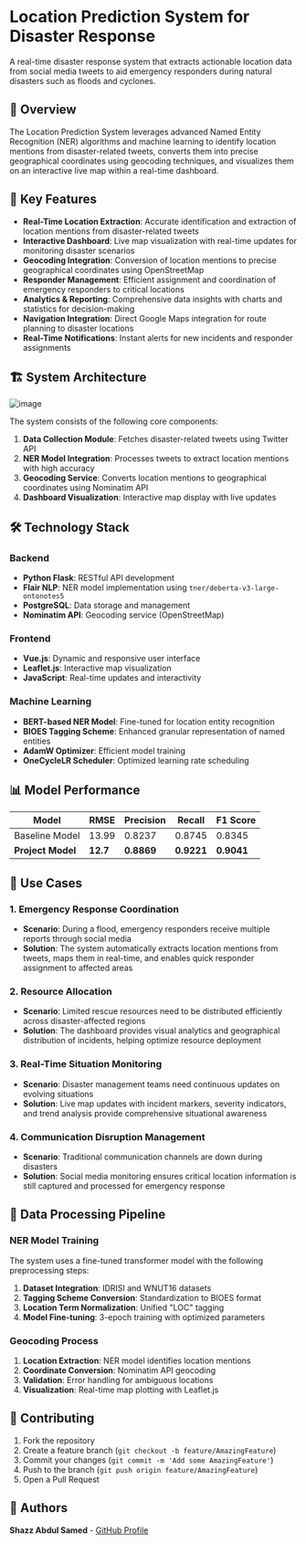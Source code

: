 # Location Prediction System for Disaster Response

A real-time disaster response system that extracts actionable location data from social media tweets to aid emergency responders during natural disasters such as floods and cyclones.

## 🌟 Overview

The Location Prediction System leverages advanced Named Entity Recognition (NER) algorithms and machine learning to identify location mentions from disaster-related tweets, converts them into precise geographical coordinates using geocoding techniques, and visualizes them on an interactive live map within a real-time dashboard.

## 🎯 Key Features

- **Real-Time Location Extraction**: Accurate identification and extraction of location mentions from disaster-related tweets
- **Interactive Dashboard**: Live map visualization with real-time updates for monitoring disaster scenarios
- **Geocoding Integration**: Conversion of location mentions to precise geographical coordinates using OpenStreetMap
- **Responder Management**: Efficient assignment and coordination of emergency responders to critical locations
- **Analytics & Reporting**: Comprehensive data insights with charts and statistics for decision-making
- **Navigation Integration**: Direct Google Maps integration for route planning to disaster locations
- **Real-Time Notifications**: Instant alerts for new incidents and responder assignments

## 🏗️ System Architecture

![image](https://github.com/user-attachments/assets/1d2d96f9-6c15-4e15-9a94-8477dfc7041d)

The system consists of the following core components:

1. **Data Collection Module**: Fetches disaster-related tweets using Twitter API
2. **NER Model Integration**: Processes tweets to extract location mentions with high accuracy
3. **Geocoding Service**: Converts location mentions to geographical coordinates using Nominatim API
4. **Dashboard Visualization**: Interactive map display with live updates

## 🛠️ Technology Stack

### Backend
- **Python Flask**: RESTful API development
- **Flair NLP**: NER model implementation using `tner/deberta-v3-large-ontonotes5`
- **PostgreSQL**: Data storage and management
- **Nominatim API**: Geocoding service (OpenStreetMap)

### Frontend
- **Vue.js**: Dynamic and responsive user interface
- **Leaflet.js**: Interactive map visualization
- **JavaScript**: Real-time updates and interactivity

### Machine Learning
- **BERT-based NER Model**: Fine-tuned for location entity recognition
- **BIOES Tagging Scheme**: Enhanced granular representation of named entities
- **AdamW Optimizer**: Efficient model training
- **OneCycleLR Scheduler**: Optimized learning rate scheduling

## 📊 Model Performance

| Model | RMSE | Precision | Recall | F1 Score |
|-------|------|-----------|--------|----------|
| Baseline Model | 13.99 | 0.8237 | 0.8745 | 0.8345 |
| **Project Model** | **12.7** | **0.8869** | **0.9221** | **0.9041** |

## 🚀 Use Cases

### 1. Emergency Response Coordination
- **Scenario**: During a flood, emergency responders receive multiple reports through social media
- **Solution**: The system automatically extracts location mentions from tweets, maps them in real-time, and enables quick responder assignment to affected areas

### 2. Resource Allocation
- **Scenario**: Limited rescue resources need to be distributed efficiently across disaster-affected regions
- **Solution**: The dashboard provides visual analytics and geographical distribution of incidents, helping optimize resource deployment

### 3. Real-Time Situation Monitoring
- **Scenario**: Disaster management teams need continuous updates on evolving situations
- **Solution**: Live map updates with incident markers, severity indicators, and trend analysis provide comprehensive situational awareness

### 4. Communication Disruption Management
- **Scenario**: Traditional communication channels are down during disasters
- **Solution**: Social media monitoring ensures critical location information is still captured and processed for emergency response

## 🔬 Data Processing Pipeline

### NER Model Training
The system uses a fine-tuned transformer model with the following preprocessing steps:

1. **Dataset Integration**: IDRISI and WNUT16 datasets
2. **Tagging Scheme Conversion**: Standardization to BIOES format
3. **Location Term Normalization**: Unified "LOC" tagging
4. **Model Fine-tuning**: 3-epoch training with optimized parameters

### Geocoding Process
1. **Location Extraction**: NER model identifies location mentions
2. **Coordinate Conversion**: Nominatim API geocoding
3. **Validation**: Error handling for ambiguous locations
4. **Visualization**: Real-time map plotting with Leaflet.js

## 🤝 Contributing

1. Fork the repository
2. Create a feature branch (`git checkout -b feature/AmazingFeature`)
3. Commit your changes (`git commit -m 'Add some AmazingFeature'`)
4. Push to the branch (`git push origin feature/AmazingFeature`)
5. Open a Pull Request

## 👥 Authors

**Shazz Abdul Samed** - [GitHub Profile](https://github.com/shazzsamed)

